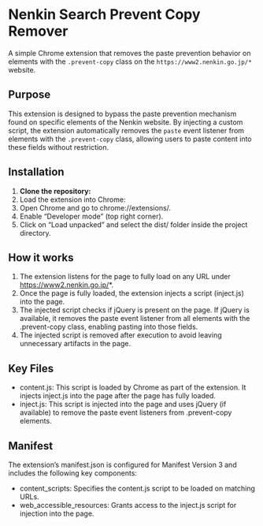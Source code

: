 # Nenkin Search Prevent Copy Remover

A simple Chrome extension that removes the paste prevention behavior on elements with the `.prevent-copy` class on the `https://www2.nenkin.go.jp/*` website.

## Purpose

This extension is designed to bypass the paste prevention mechanism found on specific elements of the Nenkin website. By injecting a custom script, the extension automatically removes the `paste` event listener from elements with the `.prevent-copy` class, allowing users to paste content into these fields without restriction.

## Installation

1. **Clone the repository:**
2. Load the extension into Chrome:
3. Open Chrome and go to chrome://extensions/.
4. Enable “Developer mode” (top right corner).
5. Click on “Load unpacked” and select the dist/ folder inside the project directory.

## How it works

1. The extension listens for the page to fully load on any URL under https://www2.nenkin.go.jp/*.
2. Once the page is fully loaded, the extension injects a script (inject.js) into the page.
3. The injected script checks if jQuery is present on the page. If jQuery is available, it removes the paste event listener from all elements with the .prevent-copy class, enabling pasting into those fields.
4. The injected script is removed after execution to avoid leaving unnecessary artifacts in the page.

## Key Files

- content.js: This script is loaded by Chrome as part of the extension. It injects inject.js into the page after the page has fully loaded.
- inject.js: This script is injected into the page and uses jQuery (if available) to remove the paste event listeners from .prevent-copy elements.

## Manifest

The extension’s manifest.json is configured for Manifest Version 3 and includes the following key components:

- content_scripts: Specifies the content.js script to be loaded on matching URLs.
- web_accessible_resources: Grants access to the inject.js script for injection into the page.
